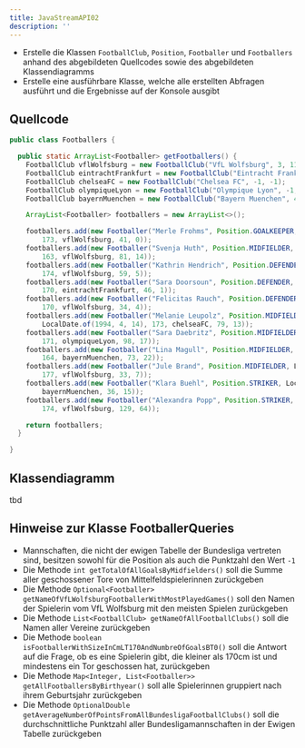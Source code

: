 ```yaml
---
title: JavaStreamAPI02
description: ''
---
```


- Erstelle die Klassen `FootballClub`, `Position`, `Footballer` und `Footballers` anhand des abgebildeten Quellcodes sowie des abgebildeten Klassendiagramms
- Erstelle eine ausführbare Klasse, welche alle erstellten Abfragen ausführt und die Ergebnisse auf der Konsole ausgibt

## Quellcode
```java title="Footballers.java" showLineNumbers
public class Footballers {

  public static ArrayList<Footballer> getFootballers() {
    FootballClub vflWolfsburg = new FootballClub("VfL Wolfsburg", 3, 1145);
    FootballClub eintrachtFrankfurt = new FootballClub("Eintracht Frankfurt", 1, 1500);
    FootballClub chelseaFC = new FootballClub("Chelsea FC", -1, -1);
    FootballClub olympiqueLyon = new FootballClub("Olympique Lyon", -1, -1);
    FootballClub bayernMuenchen = new FootballClub("Bayern Muenchen", 4, 1058);

    ArrayList<Footballer> footballers = new ArrayList<>();

    footballers.add(new Footballer("Merle Frohms", Position.GOALKEEPER, LocalDate.of(1995, 1, 28),
        173, vflWolfsburg, 41, 0));
    footballers.add(new Footballer("Svenja Huth", Position.MIDFIELDER, LocalDate.of(1991, 1, 25),
        163, vflWolfsburg, 81, 14));
    footballers.add(new Footballer("Kathrin Hendrich", Position.DEFENDER, LocalDate.of(1992, 4, 6),
        174, vflWolfsburg, 59, 5));
    footballers.add(new Footballer("Sara Doorsoun", Position.DEFENDER, LocalDate.of(1991, 11, 17),
        170, eintrachtFrankfurt, 46, 1));
    footballers.add(new Footballer("Felicitas Rauch", Position.DEFENDER, LocalDate.of(1996, 4, 30),
        170, vflWolfsburg, 34, 4));
    footballers.add(new Footballer("Melanie Leupolz", Position.MIDFIELDER,
        LocalDate.of(1994, 4, 14), 173, chelseaFC, 79, 13));
    footballers.add(new Footballer("Sara Daebritz", Position.MIDFIELDER, LocalDate.of(1995, 2, 15),
        171, olympiqueLyon, 98, 17));
    footballers.add(new Footballer("Lina Magull", Position.MIDFIELDER, LocalDate.of(1994, 8, 15),
        164, bayernMuenchen, 73, 22));
    footballers.add(new Footballer("Jule Brand", Position.MIDFIELDER, LocalDate.of(2002, 10, 16),
        177, vflWolfsburg, 33, 7));
    footballers.add(new Footballer("Klara Buehl", Position.STRIKER, LocalDate.of(2000, 12, 7), 173,
        bayernMuenchen, 36, 15));
    footballers.add(new Footballer("Alexandra Popp", Position.STRIKER, LocalDate.of(1991, 4, 6),
        174, vflWolfsburg, 129, 64));

    return footballers;
  }

}
```
## Klassendiagramm
tbd

## Hinweise zur Klasse FootballerQueries
- Mannschaften, die nicht der ewigen Tabelle der Bundesliga vertreten sind, besitzen sowohl für die Position als auch die Punktzahl den Wert `-1`
- Die Methode `int getTotalOfAllGoalsByMidfielders()` soll die Summe aller geschossener Tore von Mittelfeldspielerinnen zurückgeben
- Die Methode `Optional<Footballer> getNameOfVfLWolfsburgFootballerWithMostPlayedGames()` soll den Namen der Spielerin vom VfL Wolfsburg mit den meisten Spielen zurückgeben
- Die Methode `List<FootballClub> getNameOfAllFootballClubs()` soll die Namen aller Vereine zurückgeben
- Die Methode `boolean isFootballerWithSizeInCmLT170AndNumbreOfGoalsBT0()` soll die Antwort auf die Frage, ob es eine Spielerin gibt, die kleiner als 170cm ist und mindestens ein Tor geschossen hat, zurückgeben
- Die Methode `Map<Integer, List<Footballer>> getAllFootballersByBirthyear()` soll alle Spielerinnen gruppiert nach ihrem Geburtsjahr zurückgeben
- Die Methode `OptionalDouble getAverageNumberOfPointsFromAllBundesligaFootballClubs()` soll die durchschnittliche Punktzahl aller Bundesligamannschaften in der Ewigen Tabelle zurückgeben
